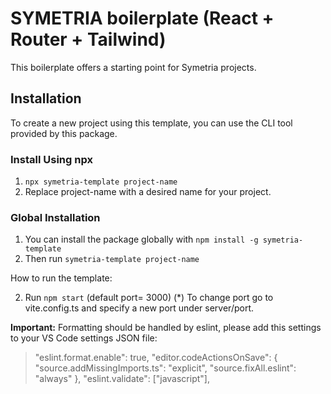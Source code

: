 # SYMETRIA boilerplate (React + Router + Tailwind)

This boilerplate offers a starting point for Symetria projects.

## Installation

To create a new project using this template, you can use the CLI tool provided by this package.

### Install Using npx

1. `npx symetria-template project-name`
2. Replace project-name with a desired name for your project.

### Global Installation

1. You can install the package globally with `npm install -g symetria-template`
2. Then run `symetria-template project-name`

How to run the template:

2. Run `npm start` (default port= 3000)
   (\*) To change port go to vite.config.ts and specify a new port under server/port.

**Important:**
Formatting should be handled by eslint, please add this settings to your VS Code settings JSON file:

> "eslint.format.enable": true,
> "editor.codeActionsOnSave": {
> "source.addMissingImports.ts": "explicit",
> "source.fixAll.eslint": "always"
> },
> "eslint.validate": ["javascript"],
